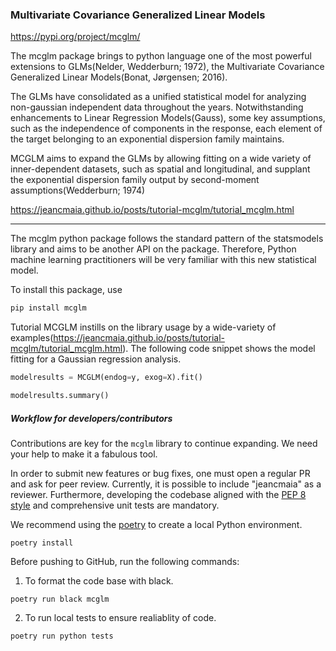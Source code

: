 ### Multivariate Covariance Generalized Linear Models

https://pypi.org/project/mcglm/

The mcglm package brings to python language one of the most powerful extensions to GLMs(Nelder, Wedderburn; 1972), the Multivariate Covariance Generalized Linear Models(Bonat, Jørgensen; 2016).

The GLMs have consolidated as a unified statistical model for analyzing non-gaussian independent data throughout the years. Notwithstanding enhancements to Linear Regression Models(Gauss), some key assumptions, such as the independence of components in the response, each element of the target belonging to an exponential dispersion family maintains.

MCGLM aims to expand the GLMs by allowing fitting on a wide variety of inner-dependent datasets, such as spatial and longitudinal, and supplant the exponential dispersion family output by second-moment assumptions(Wedderburn; 1974)

https://jeancmaia.github.io/posts/tutorial-mcglm/tutorial_mcglm.html

-----

The mcglm python package follows the standard pattern of the statsmodels library and aims to be another API on the package. Therefore, Python machine learning practitioners will be very familiar with this new statistical model. 


To install this package, use 

```bash
pip install mcglm
```

Tutorial MCGLM instills on the library usage by a wide-variety of examples(https://jeancmaia.github.io/posts/tutorial-mcglm/tutorial_mcglm.html). The following code snippet shows the model fitting for a Gaussian regression analysis.

```python
modelresults = MCGLM(endog=y, exog=X).fit()

modelresults.summary()
```


##### Workflow for developers/contributors

Contributions are key for the `mcglm` library to continue expanding. We need your help to make it a fabulous tool.

In order to submit new features or bug fixes, one must open a regular PR and ask for peer review. Currently, it is possible to include "jeancmaia" as a reviewer. Furthermore, developing the codebase aligned with the [PEP 8 style](https://peps.python.org/pep-0008/) and comprehensive unit tests are mandatory.

We recommend using the [poetry](https://python-poetry.org/) to create a local Python environment.

```
poetry install
```

Before pushing to GitHub, run the following commands:


1. To format the code base with black.

```
poetry run black mcglm
```

2. To run local tests to ensure realiablity of code.

```
poetry run python tests
```
